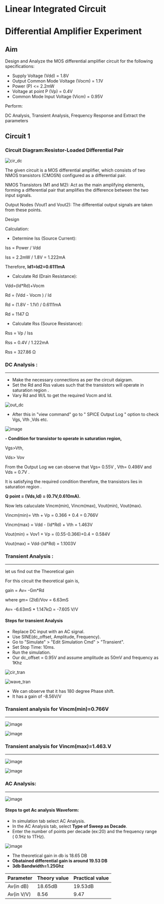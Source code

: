 # Linear Integrated Circuit
# Differential Amplifier Experiment

## Aim

Design and Analyze the MOS differential amplifier circuit for the following specifications:

- Supply Voltage (Vdd) = 1.8V
- Output Common Mode Voltage (Vocm) = 1.1V
- Power (P) <= 2.2mW
- Voltage at point P (Vp) = 0.4V
- Common Mode Input Voltage (Vicm) = 0.95V


Perform:

DC Analysis, Transient Analysis, Frequency Response and Extract the parameters

## Circuit 1

### Circuit Diagram:Resistor-Loaded Differential Pair

![cir_dc](https://github.com/user-attachments/assets/593f5467-7ad0-41f1-a5d2-d3495f17475d)


The given circuit is a MOS differential amplifier, which consists of two NMOS transistors (CMOSN) configured as a differential pair. 

NMOS Transistors (M1 and M2): Act as the main amplifying elements, forming a differential pair that amplifies the difference between the two input signals.

Output Nodes (Vout1 and Vout2): The differential output signals are taken from these points.

Design

Calculation:

- Determine Iss (Source Current):

Iss = Power / Vdd

Iss = 2.2mW / 1.8V = 1.222mA

Therefore, **Id1=Id2=0.6111mA**

- Calculate Rd (Drain Resistance):

Vdd=(Id*Rd)+Vocm

Rd = (Vdd - Vocm ) / Id

Rd = (1.8V - 1.1V) / 0.6111mA

Rd = 1147 Ω

- Calculate Rss (Source Resistance):

Rss = Vp / Iss

Rss = 0.4V / 1.222mA

Rss = 327.86 Ω

### DC Analysis :
----
- Make the necessary connections as per the circuit daigram.
- Set the Rd and Rss values such that the transistors will operate in saturation region .
- Vary Rd and W/L to get the required Vocm and Id.

![out_dc](https://github.com/user-attachments/assets/2b8698db-359d-49b0-8a4a-d11a58223afb)

  
 - After this in "view command" go to " SPICE Output Log " option to check Vgs, Vth ,Vds etc.

 ![image](https://github.com/user-attachments/assets/abdb9634-15e8-4ae0-81c7-c4ac1d814244)


**- Condition for transistor to operate in saturation region,**

Vgs>Vth, 

Vds> Vov 

From the Output Log we can observe that Vgs= 0.55V , Vth= 0.498V and Vds = 0.7V . 

It is satisfying the required condition therefore, the transistors lies in saturation region .

**Q point = (Vds,Id) = (0.7V,0.610mA).**

Now lets caluculate Vincm(min), Vincm(max), Vout(min), Vout(max).

Vincm(min)= Vth + Vp = 0.366 + 0.4 = 0.766V 

Vincm(max) = Vdd - (Id*Rd) + Vth = 1.463V 

Vout(min) = Vov1 + Vp = (0.55-0.366)+0.4 = 0.584V 

Vout(max) = Vdd-(Id*Rd) = 1.1003V

### Transient Analysis :
---
let us find out the Theoretical gain 

For this circuit the theoretical gain is,

gain = Av= -Gm*Rd 

where gm= (2Id)/Vov = 6.63mS

Av= -6.63mS * 1.147kΩ = -7.605 V/V

#### Steps for transient Analysis

* Replace DC input with an AC signal.
* Use SINE(dc_offset, Amplitude, Frequency).
* Go to "Simulate" > "Edit Simulation Cmd" > "Transient".
* Set Stop Time: 10ms.
* Run the simulation.
* Our dc_offset = 0.95V and assume amplitude as 50mV and frequency as 1Khz

![cir_tran](https://github.com/user-attachments/assets/a2be498a-11f6-41a1-9779-63545cf37415)

![wave_tran](https://github.com/user-attachments/assets/da3e78ef-65e7-4c34-b032-c3c363bc6f6d)


- We can observe that it has 180 degree Phase shift.
- It has a gain of -8.56V/V

### Transient analysis for Vincm(min)=0.766V
---
![image](https://github.com/user-attachments/assets/d658325a-e927-4f89-a9ef-7d2591381ec0)

![image](https://github.com/user-attachments/assets/cc5e31e6-4538-416d-ab87-6d4ac94e5bc4)


### Transient analysis for Vincm(max)=1.463.V
---

![image](https://github.com/user-attachments/assets/1b9dff3d-9b73-4b25-a13a-84256076192a)

![image](https://github.com/user-attachments/assets/d64447ae-d150-4495-b38e-e3df6cb67797)


### AC Analysis:
---

![image](https://github.com/user-attachments/assets/cc1c0ebc-c393-4c31-a81d-a5adf7f02a58)


#### Steps to get Ac analysis Waveform:
- In simulation tab select AC Analysis.
- In the AC Analysis tab, select **Type of Sweep as Decade**.
- Enter the number of points per decade (ex:20) and the frequency range ( 0.1Hz to 1THz).

![image](https://github.com/user-attachments/assets/84691811-3dff-4c8c-9f7b-5b34146436bb)

- The theoretical gain in db is 18.65 DB
- **Obatained differential gain is around 19.53 DB**
- **3db Bandwidth=1.25Ghz**

|Parameter      |Theory value  | Practical value |
|---------------|--------------|-----------------|
|Av(in dB)      | 18.65dB      | 19.53dB         |
|Av(in V/V)     | 8.56         | 9.47            |






